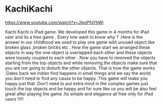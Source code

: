 KachiKachi
==========

https://www.youtube.com/watch?v=JIeoPfsYhWI

Kachi Kachi is iPad game. We developed this game in 4 months for iPad user and its a free game . Every one want to know why ? .Here is the answer in our childhood  we used to play one game with unused object like broken glass ,broken bricks etc . How the game start we arranged these objects in way the one object is overlapped each other and these objects were loosely coupled to each other . Now you have  to removed the objects starting from the top objects and while removing the objects make sure that you are not going to disturb the other objects. That is how the game works .Dates back we indian find happens in small things and we say the world you don’t need to find any cause to be happy .This game will make you happy just that .Don’t need to put extra mind in the complex games just touch the top objects and be happy and for sure like us you will be also feel great after playing the game .Its simple and elegance all free only for iPad users !!!!!
